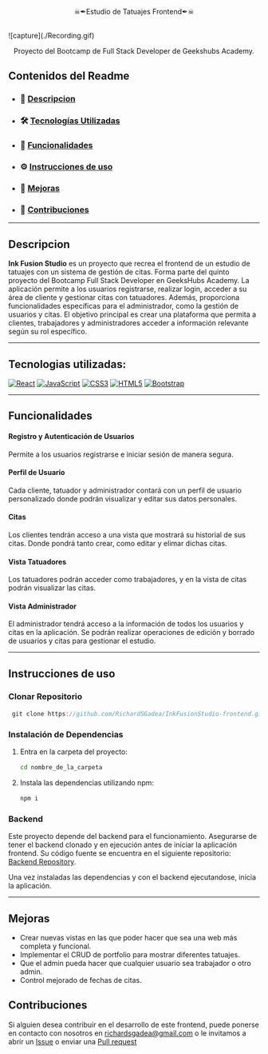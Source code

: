 <p align="center">☠✒Estudio de Tatuajes Frontend✒☠</p>
<br>
![capture](./Recording.gif)
<br>
<p align="center">Proyecto del Bootcamp de Full Stack Developer de Geekshubs Academy.</p>

## Contenidos del Readme

- ### 🚀 [Descripcion](#Descripcion)
- ### 🛠️ [Tecnologías Utilizadas](#Tecnologías-utilizadas)
- ### 🎯 [Funcionalidades](#Funcionalidades)
- ### ⚙️ [Instrucciones de uso](#Intrucciones-de-uso)
- ### 🌟 [Mejoras](#Mejoras)
- ### 📧 [Contribuciones](#Contribuciones)

---
## Descripcion 

**Ink Fusion Studio** es un proyecto que recrea el frontend de un estudio de tatuajes con un sistema de gestión de citas. Forma parte del quinto proyecto del Bootcamp Full Stack Developer en GeeksHubs Academy. La aplicación permite a los usuarios registrarse, realizar login, acceder a su área de cliente y gestionar citas con tatuadores. Además, proporciona funcionalidades específicas para el administrador, como la gestión de usuarios y citas. El objetivo principal es crear una plataforma que permita a clientes, trabajadores y administradores acceder a información relevante según su rol específico.

---
## Tecnologias utilizadas:

[![React](https://img.shields.io/badge/React-61DAFB?style=for-the-badge&logo=react&logoColor=white&labelColor=101010)]()
[![JavaScript](https://img.shields.io/badge/JavaScript-F7DF1E?style=for-the-badge&logo=javascript&logoColor=white&labelColor=101010)]()
[![CSS3](https://img.shields.io/badge/CSS3-1572B6?style=for-the-badge&logo=css3&logoColor=white&labelColor=101010)]()
[![HTML5](https://img.shields.io/badge/HTML5-E34F26?style=for-the-badge&logo=html5&logoColor=white&labelColor=101010)]()
[![Bootstrap](https://img.shields.io/badge/Bootstrap-7952B3?style=for-the-badge&logo=bootstrap&logoColor=white&labelColor=101010)]()

---
## Funcionalidades

#### Registro y Autenticación de Usuarios
Permite a los usuarios registrarse e iniciar sesión de manera segura.

#### Perfil de Usuario
Cada cliente, tatuador y administrador contará con un perfil de usuario personalizado donde podrán visualizar y editar sus datos personales.

#### Citas
Los clientes tendrán acceso a una vista que mostrará su historial de sus citas. Donde pondrá tanto crear, como editar y elimar dichas citas.

#### Vista Tatuadores
Los tatuadores podrán acceder como trabajadores, y en la vista de citas podrán visualizar las citas.

#### Vista Administrador
El administrador tendrá acceso a la información de todos los usuarios y citas en la aplicación. Se podrán realizar operaciones de edición y borrado de usuarios y citas para gestionar el estudio.

---
## Instrucciones de uso

### Clonar Repositorio

```jsx
 git clone https://github.com/RichardSGadea/InkFusionStudio-frontend.git

```

### Instalación de Dependencias

1. Entra en la carpeta del proyecto:
    
    ```bash
    cd nombre_de_la_carpeta
    
    ```
    
2. Instala las dependencias utilizando npm:
    
    ```bash
    npm i
    
    ```

### Backend
Este proyecto depende del backend para el funcionamiento. Asegurarse de tener el backend clonado y en ejecución antes de iniciar la aplicación frontend. Su código fuente se encuentra en el siguiente repositorio: [Backend Repository](https://github.com/RichardSGadea/InkFusionStudio-backend.git).

Una vez instaladas las dependencias y con el backend ejecutandose, inicia la aplicación.


---
## Mejoras
- Crear nuevas vistas en las que poder hacer que sea una web más completa y funcional.
- Implementar el CRUD de portfolio para mostrar diferentes tatuajes. 
- Que el admin pueda hacer que cualquier usuario sea trabajador o otro admin.  
- Control mejorado de fechas de citas.

## Contribuciones
Si alguien desea contribuir en el desarrollo de este frontend, puede ponerse en contacto con nosotros en richardsgadea@gmail.com o le invitamos a abrir un [Issue](https://github.com/RichardSGadea/InkFusionStudio-frontend/issues) o enviar una [Pull request](https://github.com/RichardSGadea/InkFusionStudio-frontend/pulls)